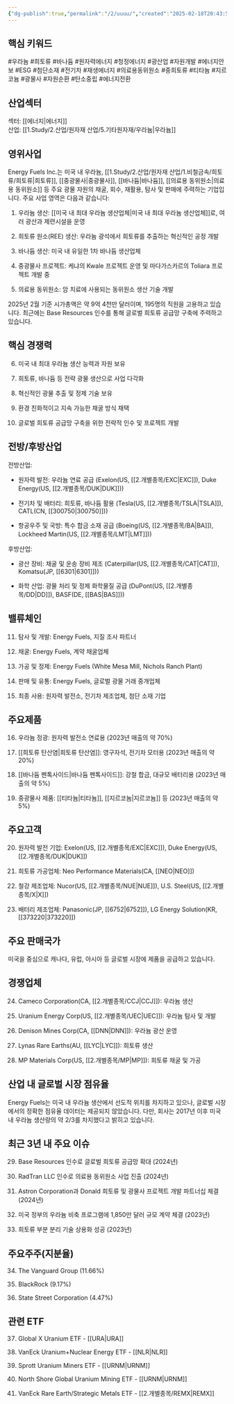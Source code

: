 ```yaml
---
{"dg-publish":true,"permalink":"/2/uuuu/","created":"2025-02-18T20:43:50.198+09:00","updated":"2025-07-29T21:37:05.343+09:00"}
---
```


## 핵심 키워드

#우라늄 #희토류 #바나듐 #원자력에너지 #청정에너지 #광산업 #자원개발 #에너지안보 #ESG #첨단소재 #전기차 #재생에너지 #의료용동위원소 #중희토류 #티타늄 #지르코늄 #광물사 #자원순환 #탄소중립 #에너지전환

## 산업섹터

섹터: [[에너지\|에너지]]  
산업: [[1.Study/2.산업/원자재 산업/5.기타원자재/우라늄\|우라늄]]

## 영위사업

Energy Fuels Inc.는 미국 내 우라늄, [[1.Study/2.산업/원자재 산업/1.비철금속/희토류/희토류\|희토류]], [[중광물사\|중광물사]], [[바나듐\|바나듐]], [[의료용 동위원소\|의료용 동위원소]] 등 주요 광물 자원의 채굴, 회수, 재활용, 탐사 및 판매에 주력하는 기업입니다. 주요 사업 영역은 다음과 같습니다:

1. 우라늄 생산: [[미국 내 최대 우라늄 생산업체\|미국 내 최대 우라늄 생산업체]]로, 여러 광산과 제련시설을 운영
    
2. 희토류 원소(REE) 생산: 우라늄 광석에서 희토류를 추출하는 혁신적인 공정 개발
    
3. 바나듐 생산: 미국 내 유일한 1차 바나듐 생산업체
    
4. 중광물사 프로젝트: 케냐의 Kwale 프로젝트 운영 및 마다가스카르의 Toliara 프로젝트 개발 중
    
5. 의료용 동위원소: 암 치료에 사용되는 동위원소 생산 기술 개발
    

2025년 2월 기준 시가총액은 약 9억 4천만 달러이며, 195명의 직원을 고용하고 있습니다. 최근에는 Base Resources 인수를 통해 글로벌 희토류 공급망 구축에 주력하고 있습니다.

## 핵심 경쟁력

6. 미국 내 최대 우라늄 생산 능력과 자원 보유
    
7. 희토류, 바나듐 등 전략 광물 생산으로 사업 다각화
    
8. 혁신적인 광물 추출 및 정제 기술 보유
    
9. 환경 친화적이고 지속 가능한 채굴 방식 채택
    
10. 글로벌 희토류 공급망 구축을 위한 전략적 인수 및 프로젝트 개발
    

## 전방/후방산업

전방산업:

- 원자력 발전: 우라늄 연료 공급 (Exelon(US, [[2.개별종목/EXC\|EXC]]), Duke Energy(US, [[2.개별종목/DUK\|DUK]]))
    
- 전기차 및 배터리: 희토류, 바나듐 활용 (Tesla(US, [[2.개별종목/TSLA\|TSLA]]), CATL(CN, [[300750\|300750]]))
    
- 항공우주 및 국방: 특수 합금 소재 공급 (Boeing(US, [[2.개별종목/BA\|BA]]), Lockheed Martin(US, [[2.개별종목/LMT\|LMT]]))
    

후방산업:

- 광산 장비: 채굴 및 운송 장비 제조 (Caterpillar(US, [[2.개별종목/CAT\|CAT]]), Komatsu(JP, [[6301\|6301]]))
    
- 화학 산업: 광물 처리 및 정제 화학물질 공급 (DuPont(US, [[2.개별종목/DD\|DD]]), BASF(DE, [[BAS\|BAS]]))
    

## 밸류체인

11. 탐사 및 개발: Energy Fuels, 지질 조사 파트너
    
12. 채굴: Energy Fuels, 계약 채굴업체
    
13. 가공 및 정제: Energy Fuels (White Mesa Mill, Nichols Ranch Plant)
    
14. 판매 및 유통: Energy Fuels, 글로벌 광물 거래 중개업체
    
15. 최종 사용: 원자력 발전소, 전기차 제조업체, 첨단 소재 기업
    

## 주요제품

16. 우라늄 정광: 원자력 발전소 연료용 (2023년 매출의 약 70%)
    
17. [[희토류 탄산염\|희토류 탄산염]]: 영구자석, 전기차 모터용 (2023년 매출의 약 20%)
    
18. [[바나듐 펜톡사이드\|바나듐 펜톡사이드]]: 강철 합금, 대규모 배터리용 (2023년 매출의 약 5%)
    
19. 중광물사 제품: [[티타늄\|티타늄]], [[지르코늄\|지르코늄]] 등 (2023년 매출의 약 5%)
    

## 주요고객

20. 원자력 발전 기업: Exelon(US, [[2.개별종목/EXC\|EXC]]), Duke Energy(US, [[2.개별종목/DUK\|DUK]])
    
21. 희토류 가공업체: Neo Performance Materials(CA, [[NEO\|NEO]])
    
22. 철강 제조업체: Nucor(US, [[2.개별종목/NUE\|NUE]]), U.S. Steel(US, [[2.개별종목/X\|X]])
    
23. 배터리 제조업체: Panasonic(JP, [[6752\|6752]]), LG Energy Solution(KR, [[373220\|373220]])
    

## 주요 판매국가

미국을 중심으로 캐나다, 유럽, 아시아 등 글로벌 시장에 제품을 공급하고 있습니다.

## 경쟁업체

24. Cameco Corporation(CA, [[2.개별종목/CCJ\|CCJ]]): 우라늄 생산
    
25. Uranium Energy Corp(US, [[2.개별종목/UEC\|UEC]]): 우라늄 탐사 및 개발
    
26. Denison Mines Corp(CA, [[DNN\|DNN]]): 우라늄 광산 운영
    
27. Lynas Rare Earths(AU, [[LYC\|LYC]]): 희토류 생산
    
28. MP Materials Corp(US, [[2.개별종목/MP\|MP]]): 희토류 채굴 및 가공
    

## 산업 내 글로벌 시장 점유율

Energy Fuels는 미국 내 우라늄 생산에서 선도적 위치를 차지하고 있으나, 글로벌 시장에서의 정확한 점유율 데이터는 제공되지 않았습니다. 다만, 회사는 2017년 이후 미국 내 우라늄 생산량의 약 2/3를 차지했다고 밝히고 있습니다.

## 최근 3년 내 주요 이슈

29. Base Resources 인수로 글로벌 희토류 공급망 확대 (2024년)
    
30. RadTran LLC 인수로 의료용 동위원소 사업 진출 (2024년)
    
31. Astron Corporation과 Donald 희토류 및 광물사 프로젝트 개발 파트너십 체결 (2024년)
    
32. 미국 정부의 우라늄 비축 프로그램에 1,850만 달러 규모 계약 체결 (2023년)
    
33. 희토류 부분 분리 기술 상용화 성공 (2023년)
    

## 주요주주(지분율)

34. The Vanguard Group (11.66%)
    
35. BlackRock (9.17%)
    
36. State Street Corporation (4.47%)
    

## 관련 ETF

37. Global X Uranium ETF - [[URA\|URA]]
    
38. VanEck Uranium+Nuclear Energy ETF - [[NLR\|NLR]]
    
39. Sprott Uranium Miners ETF - [[URNM\|URNM]]
    
40. North Shore Global Uranium Mining ETF - [[URNM\|URNM]]
    
41. VanEck Rare Earth/Strategic Metals ETF - [[2.개별종목/REMX\|REMX]]
    